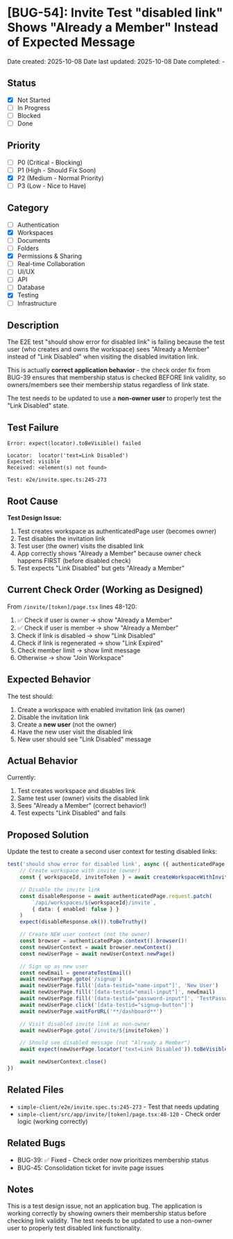 # [BUG-54]: Invite Test "disabled link" Shows "Already a Member" Instead of Expected Message

Date created: 2025-10-08
Date last updated: 2025-10-08
Date completed: -

## Status

- [x] Not Started
- [ ] In Progress
- [ ] Blocked
- [ ] Done

## Priority

- [ ] P0 (Critical - Blocking)
- [ ] P1 (High - Should Fix Soon)
- [x] P2 (Medium - Normal Priority)
- [ ] P3 (Low - Nice to Have)

## Category

- [ ] Authentication
- [x] Workspaces
- [ ] Documents
- [ ] Folders
- [x] Permissions & Sharing
- [ ] Real-time Collaboration
- [ ] UI/UX
- [ ] API
- [ ] Database
- [x] Testing
- [ ] Infrastructure

## Description

The E2E test "should show error for disabled link" is failing because the test user (who creates and owns the workspace) sees "Already a Member" instead of "Link Disabled" when visiting the disabled invitation link.

This is actually **correct application behavior** - the check order fix from BUG-39 ensures that membership status is checked BEFORE link validity, so owners/members see their membership status regardless of link state.

The test needs to be updated to use a **non-owner user** to properly test the "Link Disabled" state.

## Test Failure

```
Error: expect(locator).toBeVisible() failed

Locator:  locator('text=Link Disabled')
Expected: visible
Received: <element(s) not found>

Test: e2e/invite.spec.ts:245-273
```

## Root Cause

**Test Design Issue:**
1. Test creates workspace as authenticatedPage user (becomes owner)
2. Test disables the invitation link
3. Test user (the owner) visits the disabled link
4. App correctly shows "Already a Member" because owner check happens FIRST (before disabled check)
5. Test expects "Link Disabled" but gets "Already a Member"

## Current Check Order (Working as Designed)

From `/invite/[token]/page.tsx` lines 48-120:
1. ✅ Check if user is owner → show "Already a Member"
2. ✅ Check if user is member → show "Already a Member"
3. Check if link is disabled → show "Link Disabled"
4. Check if link is regenerated → show "Link Expired"
5. Check member limit → show limit message
6. Otherwise → show "Join Workspace"

## Expected Behavior

The test should:
1. Create a workspace with enabled invitation link (as owner)
2. Disable the invitation link
3. Create a **new user** (not the owner)
4. Have the new user visit the disabled link
5. New user should see "Link Disabled" message

## Actual Behavior

Currently:
1. Test creates workspace and disables link
2. Same test user (owner) visits the disabled link
3. Sees "Already a Member" (correct behavior!)
4. Test expects "Link Disabled" and fails

## Proposed Solution

Update the test to create a second user context for testing disabled links:

```typescript
test('should show error for disabled link', async ({ authenticatedPage, testUser }) => {
    // Create workspace with invite (owner)
    const { workspaceId, inviteToken } = await createWorkspaceWithInvite(authenticatedPage)

    // Disable the invite link
    const disableResponse = await authenticatedPage.request.patch(
        `/api/workspaces/${workspaceId}/invite`,
        { data: { enabled: false } }
    )
    expect(disableResponse.ok()).toBeTruthy()

    // Create NEW user context (not the owner)
    const browser = authenticatedPage.context().browser()!
    const newUserContext = await browser.newContext()
    const newUserPage = await newUserContext.newPage()

    // Sign up as new user
    const newEmail = generateTestEmail()
    await newUserPage.goto('/signup')
    await newUserPage.fill('[data-testid="name-input"]', 'New User')
    await newUserPage.fill('[data-testid="email-input"]', newEmail)
    await newUserPage.fill('[data-testid="password-input"]', 'TestPassword123!')
    await newUserPage.click('[data-testid="signup-button"]')
    await newUserPage.waitForURL('**/dashboard**')

    // Visit disabled invite link as non-owner
    await newUserPage.goto(`/invite/${inviteToken}`)

    // Should see disabled message (not "Already a Member")
    await expect(newUserPage.locator('text=Link Disabled')).toBeVisible()

    await newUserContext.close()
})
```

## Related Files

- `simple-client/e2e/invite.spec.ts:245-273` - Test that needs updating
- `simple-client/src/app/invite/[token]/page.tsx:48-120` - Check order logic (working correctly)

## Related Bugs

- BUG-39: ✅ Fixed - Check order now prioritizes membership status
- BUG-45: Consolidation ticket for invite page issues

## Notes

This is a test design issue, not an application bug. The application is working correctly by showing owners their membership status before checking link validity. The test needs to be updated to use a non-owner user to properly test disabled link functionality.
